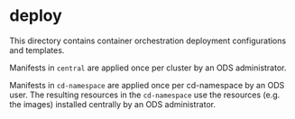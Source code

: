 # deploy

This directory contains container orchestration deployment configurations and templates.

Manifests in `central` are applied once per cluster by an ODS administrator.

Manifests in `cd-namespace` are applied once per cd-namespace by an ODS user.
The resulting resources in the `cd-namespace` use the resources (e.g. the images)
installed centrally by an ODS administrator.

